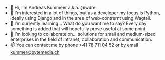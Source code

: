 - 👋 Hi, I’m Andreas Kummeer a.k.a. @wdrei
- 👀 I'm interested in a lot of things, but as a developer my focus is Python, ideally using Django and in the area of web-contrernt using Wagtail.
- 🌱 I’m currently learning... What do you want me to say? Every day something is added that will hopefully prove useful at some point.
- 💞️ I’m looking to collaborate on... solutions for small and medium-sized enterprises in the field of intranet, collaboration and communication.
- 📫 You can contact me by phone +41 78 711 04 52 or by email kummer@bytemedia.ch

<!---
wdrei/wdrei is a ✨ special ✨ repository because its `README.md` (this file) appears on your GitHub profile.
You can click the Preview link to take a look at your changes.
--->
